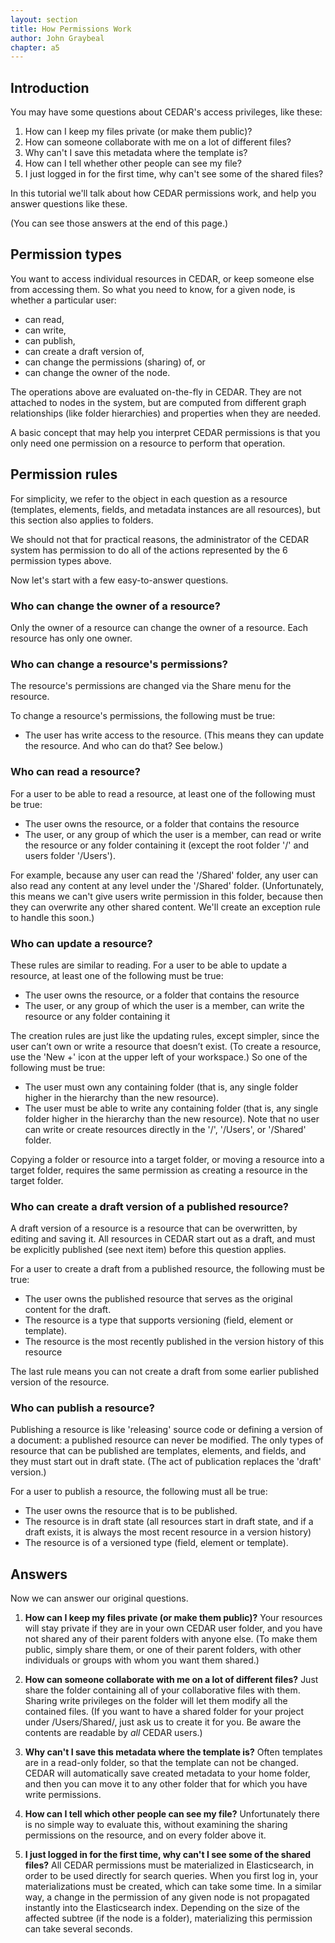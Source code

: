 ```yaml
---
layout: section
title: How Permissions Work
author: John Graybeal
chapter: a5
---
```


## **Introduction**

You may have some questions about CEDAR's access privileges, like these:

1. How can I keep my files private (or make them public)?
2. How can someone collaborate with me on a lot of different files?
3. Why can't I save this metadata where the template is?
4. How can I tell whether other people can see my file?
5. I just logged in for the first time, why can't see some of the shared files?

In this tutorial we'll talk about how CEDAR permissions work, and help you answer questions like these.

(You can see those answers at the end of this page.)

## **Permission types**
You want to access individual resources in CEDAR, or keep someone else from accessing them. So what you need to know, for a given node, is whether a particular user:

- can read,
- can write,
- can publish,
- can create a draft version of,
- can change the permissions (sharing) of, or
- can change the owner of the node.

The operations above are evaluated on-the-fly in CEDAR. They are not attached to nodes in the system, but are computed from different graph relationships (like folder hierarchies) and properties when they are needed.

A basic concept that may help you interpret CEDAR permissions is that you only need one permission on a resource to perform that operation. 

## **Permission rules**
For simplicity, we refer to the object in each question as a resource (templates, elements, fields, and metadata instances are all resources), but this section also applies to folders.

We should not that for practical reasons, the administrator of the CEDAR system has permission to do all of the actions represented by the 6 permission types above.

Now let's start with a few easy-to-answer questions.

### **Who can change the owner of a resource?**
Only the owner of a resource can change the owner of a resource. Each resource has only one owner.

### **Who can change a resource's permissions?**
The resource's permissions are changed via the Share menu for the resource. 

To change a resource's permissions, the following must be true:

- The user has write access to the resource. (This means they can update the resource. And who can do that? See below.)

### **Who can read a resource?**
For a user to be able to read a resource, at least one of the following must be true:

- The user owns the resource, or a folder that contains the resource
- The user, or any group of which the user is a member, can read or write the resource or any folder containing it (except the root folder '/' and users folder '/Users').

For example, because any user can read the '/Shared' folder, any user can also read any content at any level under the '/Shared' folder. (Unfortunately, this means we can't give users write permission in this folder, because then they can overwrite any other shared content. We'll create an exception rule to handle this soon.)

### **Who can update a resource?**
These rules are similar to reading. For a user to be able to update a resource, at least one of the following must be true:

- The user owns the resource, or a folder that contains the resource
- The user, or any group of which the user is a member, can write the resource or any folder containing it

The creation rules are just like the updating rules, except simpler, since the user can’t own or write a resource that doesn’t exist. (To create a resource, use the 'New +' icon at the upper left of your workspace.) So one of the following must be true:

- The user must own any containing folder (that is, any single folder higher in the hierarchy than the new resource).
- The user must be able to write any containing folder (that is, any single folder higher in the hierarchy than the new resource).
Note that no user can write or create resources directly in the '/', '/Users', or '/Shared' folder. 

Copying a folder or resource into a target folder, or moving a resource into a target folder, requires the same permission as creating a resource in the target folder.

### **Who can create a draft version of a published resource?**
A draft version of a resource is a resource that can be overwritten, by editing and saving it. All resources in CEDAR start out as a draft, and must be explicitly published (see next item) before this question applies.

For a user to create a draft from a published resource, the following must be true:

- The user owns the published resource that serves as the original content for the draft.
- The resource is a type that supports versioning (field, element or template).
- The resource is the most recently published in the version history of this resource

The last rule means you can not create a draft from some earlier published version of the resource.

### **Who can publish a resource?**
Publishing a resource is like 'releasing' source code or defining a version of a document: a published resource can never be modified. The only types of resource that can be published are templates, elements, and fields, and they must start out in draft state. (The act of publication replaces the 'draft' version.)

For a user to publish a resource, the following must all  be true:

- The user owns the resource that is to be published.
- The resource is in draft state (all resources start in draft state, and if a draft exists, it is always the most recent resource in a version history)
- The resource is of a versioned type (field, element or template).
 

## **Answers**
Now we can answer our original questions.

1. **How can I keep my files private (or make them public)?**
Your resources will stay private if they are in your own CEDAR user folder, and you have not shared any of their parent folders with anyone else.
(To make them public, simply share them, or one of their parent folders, with other individuals or groups with whom you want them shared.)

2. **How can someone collaborate with me on a lot of different files?**
Just share the folder containing all of your collaborative files with them. Sharing write privileges on the folder will let them modify all the contained files.
(If you want to have a shared folder for your project under /Users/Shared/, just ask us to create it for you. Be aware the contents are readable by *all* CEDAR users.)

3. **Why can't I save this metadata where the template is?**
Often templates are in a read-only folder, so that the template can not be changed. CEDAR will automatically save created metadata to your home folder,
and then you can move it to any other folder that for which you have write permissions.

4. **How can I tell which other people can see my file?**
Unfortunately there is no simple way to evaluate this, without examining the sharing permissions on the resource, and on every folder above it.

5. **I just logged in for the first time, why can't I see some of the shared files?**
All CEDAR permissions must be materialized in Elasticsearch, in order to be used directly for search queries.
When you first log in, your materializations must be created, which can take some time.
In a similar way, a change in the permission of any given node is not propagated instantly into the Elasticsearch index.
Depending on the size of the affected subtree (if the node is a folder), materializing this permission can take several seconds.